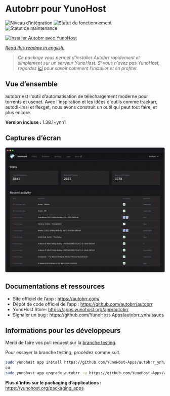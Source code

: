 <!--
N.B.: This README was automatically generated by https://github.com/YunoHost/apps/tree/master/tools/readme_generator
It shall NOT be edited by hand.
-->

# Autobrr pour YunoHost

[![Niveau d’intégration](https://dash.yunohost.org/integration/autobrr.svg)](https://dash.yunohost.org/appci/app/autobrr) ![Statut du fonctionnement](https://ci-apps.yunohost.org/ci/badges/autobrr.status.svg) ![Statut de maintenance](https://ci-apps.yunohost.org/ci/badges/autobrr.maintain.svg)

[![Installer Autobrr avec YunoHost](https://install-app.yunohost.org/install-with-yunohost.svg)](https://install-app.yunohost.org/?app=autobrr)

*[Read this readme in english.](./README.md)*

> *Ce package vous permet d’installer Autobrr rapidement et simplement sur un serveur YunoHost.
Si vous n’avez pas YunoHost, regardez [ici](https://yunohost.org/#/install) pour savoir comment l’installer et en profiter.*

## Vue d’ensemble

autobrr est l'outil d'automatisation de téléchargement moderne pour torrents et usenet. Avec l'inspiration et les idées d'outils comme trackarr, autodl-irssi et flexget, nous avons construit un outil qui peut tout faire, et plus encore.

**Version incluse :** 1.38.1~ynh1

## Captures d’écran

![Capture d’écran de Autobrr](./doc/screenshots/autobrr-front.png)

## Documentations et ressources

* Site officiel de l’app : <https://autobrr.com/>
* Dépôt de code officiel de l’app : <https://github.com/autobrr/autobrr>
* YunoHost Store: <https://apps.yunohost.org/app/autobrr>
* Signaler un bug : <https://github.com/YunoHost-Apps/autobrr_ynh/issues>

## Informations pour les développeurs

Merci de faire vos pull request sur la [branche testing](https://github.com/YunoHost-Apps/autobrr_ynh/tree/testing).

Pour essayer la branche testing, procédez comme suit.

``` bash
sudo yunohost app install https://github.com/YunoHost-Apps/autobrr_ynh/tree/testing --debug
ou
sudo yunohost app upgrade autobrr -u https://github.com/YunoHost-Apps/autobrr_ynh/tree/testing --debug
```

**Plus d’infos sur le packaging d’applications :** <https://yunohost.org/packaging_apps>
